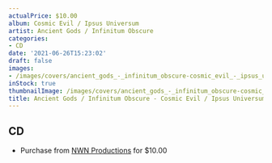 ```yaml
---
actualPrice: $10.00
album: Cosmic Evil / Ipsus Universum
artist: Ancient Gods / Infinitum Obscure
categories:
- CD
date: '2021-06-26T15:23:02'
draft: false
images:
- /images/covers/ancient_gods_-_infinitum_obscure-cosmic_evil_-_ipsus_universum.jpg
inStock: true
thumbnailImage: /images/covers/ancient_gods_-_infinitum_obscure-cosmic_evil_-_ipsus_universum-thumb.jpg
title: Ancient Gods / Infinitum Obscure - Cosmic Evil / Ipsus Universum
---
```


## CD
* Purchase from [NWN Productions](http://shop.nwnprod.com/index.php?route=product/product&path=93&product_id=10373&sort=pd.name&order=ASC) for $10.00
